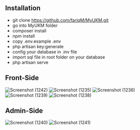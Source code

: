 ## Installation
- git clone https://github.com/fariqM/MyUKM.git
- go into MyUKM folder
- composer install
- npm install
- copy .env.example .env
- php artisan key:generate
- config your database in .inv file
- import sql file in root folder on your database
- php artisan serve

## #########
## Front-Side
![Screenshot (1242)](https://user-images.githubusercontent.com/71390462/122769722-03474e00-d2cf-11eb-99d0-7ca640de2f68.png)
![Screenshot (1235)](https://user-images.githubusercontent.com/71390462/122769759-0c381f80-d2cf-11eb-9f67-f73cb03a96a5.png)
![Screenshot (1236)](https://user-images.githubusercontent.com/71390462/122769782-0f331000-d2cf-11eb-812b-e01bd3238856.png)
![Screenshot (1239)](https://user-images.githubusercontent.com/71390462/122769799-15c18780-d2cf-11eb-8ccd-ae7525d75395.png)
![Screenshot (1238)](https://user-images.githubusercontent.com/71390462/122769814-1823e180-d2cf-11eb-9c93-56f2fd415a99.png)

## #########
## Admin-Side
![Screenshot (1240)](https://user-images.githubusercontent.com/71390462/122769965-37bb0a00-d2cf-11eb-8d2d-448922b689e6.png)
![Screenshot (1241)](https://user-images.githubusercontent.com/71390462/122769948-338eec80-d2cf-11eb-86b2-a69d4c05d347.png)
